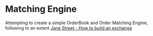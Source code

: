 # Matching Engine
Attempting to create a simple OrderBook and Order Matching Engine, following to an extent [Jane Street - How to build an exchange](https://blog.janestreet.com/how-to-build-an-exchange/)